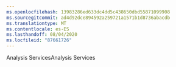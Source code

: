 ```yaml
---
ms.openlocfilehash: 13983286ed633dc4dd5c438650dbd55871099908
ms.sourcegitcommit: ad4d92dce894592a259721a1571b1d8736abacdb
ms.translationtype: MT
ms.contentlocale: es-ES
ms.lasthandoff: 08/04/2020
ms.locfileid: "87661726"
---
```

<span data-ttu-id="3336c-101">Analysis Services</span><span class="sxs-lookup"><span data-stu-id="3336c-101">Analysis Services</span></span>
